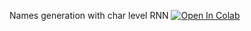 Names generation with char level RNN
[![Open In Colab](https://colab.research.google.com/assets/colab-badge.svg)](https://colab.research.google.com/github/v-goncharenko/madmo-adv/blob/madmo-adv-21-10/06_wordvectors_rnn/madmo_06_names_generation.ipynb)
